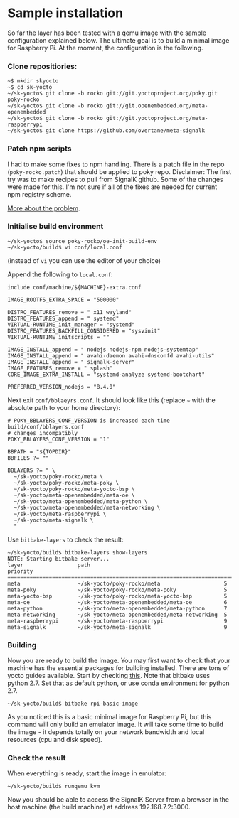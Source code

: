 # Sample installation

So far the layer has been tested with a qemu image with the sample configuration explained below. The ultimate goal is to build a minimal image for Raspberry Pi. At the moment, the configuration is the following.

### Clone repositiories:

```
~$ mkdir skyocto
~$ cd sk-yocto
~/sk-yocto$ git clone -b rocko git://git.yoctoproject.org/poky.git poky-rocko
~/sk-yocto$ git clone -b rocko git://git.openembedded.org/meta-openembedded
~/sk-yocto$ git clone -b rocko git://git.yoctoproject.org/meta-raspberrypi
~/sk-yocto$ git clone https://github.com/overtane/meta-signalk
```


### Patch npm scripts

I had to make some fixes to npm handling. There is a patch file in the repo (```poky-rocko.patch```) that should be applied to poky repo. Disclaimer: The first try was to make recipes to pull from SignalK github. Some of the changes were made for this. I'm not sure if all of the fixes are needed for current npm registry scheme.

[More about the problem](https://wiki.yoctoproject.org/wiki/TipsAndTricks/NPM).


### Initialise build environment

```
~/sk-yocto$ source poky-rocko/oe-init-build-env
~/sk-yocto/build$ vi conf/local.conf
```
(instead of `vi` you can use the editor of your choice)

Append the following to `local.conf`:
```
include conf/machine/${MACHINE}-extra.conf

IMAGE_ROOTFS_EXTRA_SPACE = "500000"

DISTRO_FEATURES_remove = " x11 wayland"
DISTRO_FEATURES_append = " systemd"
VIRTUAL-RUNTIME_init_manager = "systemd"
DISTRO_FEATURES_BACKFILL_CONSIDERED = "sysvinit"
VIRTUAL-RUNTIME_initscripts = ""

IMAGE_INSTALL_append = " nodejs nodejs-npm nodejs-systemtap"
IMAGE_INSTALL_append = " avahi-daemon avahi-dnsconfd avahi-utils"
IMAGE_INSTALL_append = " signalk-server"
IMAGE_FEATURES_remove = " splash"
CORE_IMAGE_EXTRA_INSTALL = "systemd-analyze systemd-bootchart"

PREFERRED_VERSION_nodejs = "8.4.0"
```

Next exit `conf/bblaeyrs.conf`. It should look like this (replace `~` with the absolute path to your home directory):
```
# POKY_BBLAYERS_CONF_VERSION is increased each time build/conf/bblayers.conf
# changes incompatibly
POKY_BBLAYERS_CONF_VERSION = "1"

BBPATH = "${TOPDIR}"
BBFILES ?= ""

BBLAYERS ?= " \
  ~/sk-yocto/poky-rocko/meta \
  ~/sk-yocto/poky-rocko/meta-poky \
  ~/sk-yocto/poky-rocko/meta-yocto-bsp \
  ~/sk-yocto/meta-openembedded/meta-oe \
  ~/sk-yocto/meta-openembedded/meta-python \
  ~/sk-yocto/meta-openembedded/meta-networking \
  ~/sk-yocto/meta-raspberrypi \
  ~/sk-yocto/meta-signalk \
  "
```

Use `bitbake-layers` to check the result:
```
~/sk-yocto/build$ bitbake-layers show-layers
NOTE: Starting bitbake server...
layer                 path                                      priority
==========================================================================
meta                  ~/sk-yocto/poky-rocko/meta                    5
meta-poky             ~/sk-yocto/poky-rocko/meta-poky               5
meta-yocto-bsp        ~/sk-yocto/poky-rocko/meta-yocto-bsp          5
meta-oe               ~/sk-yocto/meta-openembedded/meta-oe          6
meta-python           ~/sk-yocto/meta-openembedded/meta-python      7
meta-networking       ~/sk-yocto/meta-openembedded/meta-networking  5
meta-raspberrypi      ~/sk-yocto/meta-raspberrypi                   9
meta-signalk          ~/sk-yocto/meta-signalk                       9
```

### Building

Now you are ready to build the image. You may first want to check that your machine has the essential packages for building installed. There are tons of yocto guides available. Start by checking [this](https://www.yoctoproject.org/docs/current/yocto-project-qs/yocto-project-qs.html). Note that bitbake uses python 2.7. Set that as default python, or use conda environment for python 2.7.

```
~/sk-yocto/build$ bitbake rpi-basic-image
```

As you noticed this is a basic minimal image for Raspberry Pi, but this command will only build an emulator image. It will take some time to build the image - it depends totally on your network bandwidth and local resources (cpu and disk speed).

### Check the result 

When everything is ready, start the image in emulator:

```
~/sk-yocto/build$ runqemu kvm
```

Now you should be able to access the SignalK Server from a browser in the host machine (the build machine) at address 192.168.7.2:3000.

 
